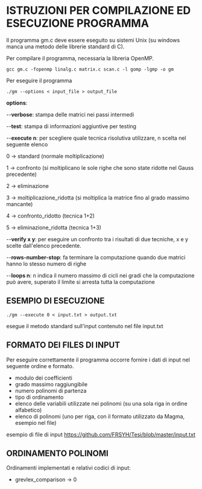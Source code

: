 # ISTRUZIONI PER COMPILAZIONE ED ESECUZIONE PROGRAMMA

Il programma gm.c deve essere eseguito su sistemi Unix (su windows manca una metodo delle librerie standard di C).


Per compilare il programma, necessaria la libreria OpenMP.

`gcc gm.c -fopenmp linalg.c matrix.c scan.c -l gomp -lgmp -o gm`

Per eseguire il programma

`./gm --options < input_file > output_file`


**options**:

--**verbose**: stampa delle matrici nei passi intermedi

--**test**: stampa di informazioni aggiuntive per testing

--**execute n**: per scegliere quale tecnica risolutiva utilizzare, n scelta nel seguente elenco

0 -> standard (normale moltiplicazione)

1 -> confronto (si moltiplicano le sole righe che sono state ridotte nel Gauss precedente)

2 -> eliminazione 

3 -> moltiplicazione_ridotta (si moltiplica la matrice fino al grado massimo mancante)

4 -> confronto_ridotto (tecnica 1+2)

5 -> eliminazione_ridotta (tecnica 1+3)


--**verify x y**: per eseguire un confronto tra i risultati di due tecniche, x e y scelte dall'elenco precedente. 

--**rows-number-stop**:  fa terminare la computazione quando due matrici hanno lo stesso numero di righe

--**loops n**: n indica il numero massimo di cicli nei gradi che la computazione può avere, superato il limite si arresta tutta la computazione


## ESEMPIO DI ESECUZIONE

`./gm --execute 0 < input.txt > output.txt`

esegue il metodo standard sull'input contenuto nel file input.txt



## FORMATO DEI FILES DI INPUT

Per eseguire correttamente il programma occorre fornire i dati di input nel seguente ordine e formato.
- modulo dei coefficienti
- grado massimo raggiungibile
- numero polinomi di partenza
- tipo di ordinamento
- elenco delle variabili utilizzate nei polinomi (su una sola riga in ordine alfabetico)
- elenco di polinomi (uno per riga, con il formato utilizzato da Magma, esempio nel file)

esempio di file di input https://github.com/FRSYH/Tesi/blob/master/input.txt


## ORDINAMENTO POLINOMI

Ordinamenti implementati e relativi codici di input:
- grevlex_comparison -> 0


















